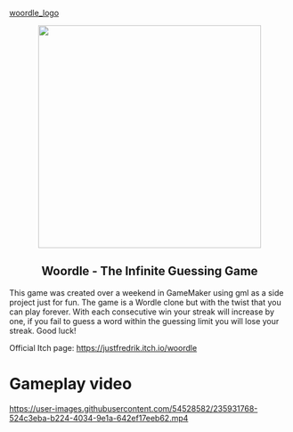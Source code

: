 [woordle_logo](https://user-images.githubusercontent.com/54528582/235932734-9d88c8fa-300b-4bfb-93ea-78257640e567.png)

<p align="center"><img src="https://user-images.githubusercontent.com/54528582/235932734-9d88c8fa-300b-4bfb-93ea-78257640e567.png" style="display:block; margin:auto; width:400px"></p>
<center><h2 align="center">Woordle - The Infinite Guessing Game</h2></center>

This game was created over a weekend in GameMaker using gml as a side project just for fun. The game is a Wordle clone but with the twist that you can play forever.
With each consecutive win your streak will increase by one, if you fail to guess a word within the guessing limit you will lose your streak. Good luck!

Official Itch page: https://justfredrik.itch.io/woordle

# Gameplay video
https://user-images.githubusercontent.com/54528582/235931768-524c3eba-b224-4034-9e1a-642ef17eeb62.mp4
